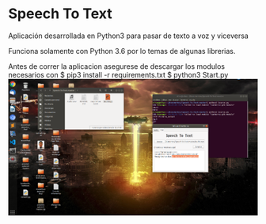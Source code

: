 # Speech To Text
Aplicación desarrollada en Python3 para pasar de texto a voz y viceversa


Funciona solamente con Python 3.6 por lo temas de algunas librerias.

Antes de correr la aplicacion asegurese de descargar los modulos necesarios con
$ pip3 install -r requirements.txt
$ python3 Start.py
![Screenshot](Speetch.png)
